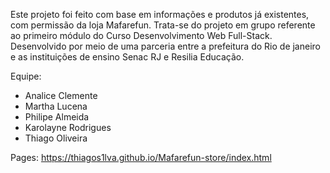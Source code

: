 Este projeto foi feito com base em informações e produtos já existentes, com permissão da loja Mafarefun.
Trata-se do projeto em grupo referente ao primeiro módulo do Curso Desenvolvimento Web Full-Stack. Desenvolvido por meio de uma parceria entre a prefeitura do Rio de janeiro e as instituições de ensino Senac RJ e Resilia Educação.

Equipe:
- Analice Clemente
- Martha Lucena
- Philipe Almeida
- Karolayne Rodrigues
- Thiago Oliveira

Pages: https://thiagos1lva.github.io/Mafarefun-store/index.html
